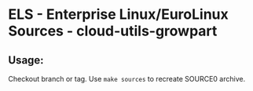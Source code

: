 # ELS - Enterprise Linux/EuroLinux Sources - cloud-utils-growpart
 
## Usage:
  Checkout branch or tag. Use `make sources` to recreate  SOURCE0 archive.
